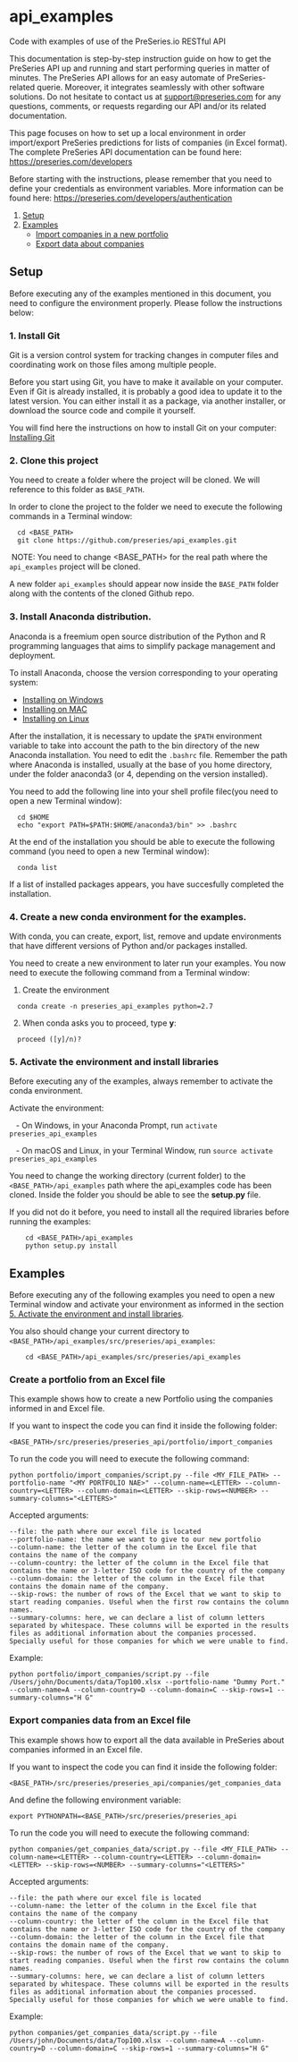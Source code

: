 # api_examples

Code with examples of use of the PreSeries.io RESTful API

This documentation is step-by-step instruction guide on how to get the PreSeries API up and running and start performing queries in matter of minutes. The PreSeries API allows for an easy automate of PreSeries-related querie. Moreover, it integrates seamlessly with other software solutions. Do not hesitate to contact us at support@preseries.com for any questions, comments, or requests regarding our API and/or its related documentation.

This page focuses on how to set up a local environment in order import/export PreSeries predictions for lists of companies (in Excel format). The complete PreSeries API documentation can be found here: https://preseries.com/developers

Before starting with the instructions, please remember that you need to define your credentials as environment variables. More information can be found here: https://preseries.com/developers/authentication

1. [Setup](#setup)
2. [Examples](#examples)
    - [Import companies in a new portfolio](#create-a-portfolio-from-an-excel-file)
    - [Export data about companies](#export-companies-data-from-an-excel-file)

## Setup

Before executing any of the examples mentioned in this document, you need to configure the environment properly. Please follow the instructions below:

### 1. Install Git

Git is a version control system for tracking changes in computer files and coordinating work on those files among multiple people.

Before you start using Git, you have to make it available on your computer. Even if Git is already installed, it is probably a good idea to update it to the latest version. You can either install it as a package, via another installer, or download the source code and compile it yourself.

You will find here the instructions on how to install Git on your computer: [Installing Git](https://git-scm.com/book/en/v2/Getting-Started-Installing-Git)


### 2. Clone this project

You need to create a folder where the project will be cloned. We will reference to this folder as ```BASE_PATH```.

In order to clone the project to the folder we need to execute the following commands in a Terminal window:

  
```{bash}
  cd <BASE_PATH>
  git clone https://github.com/preseries/api_examples.git
```

  NOTE: You need to change <BASE_PATH> for the real path where the `api_examples` project will be cloned.

A new folder ```api_examples``` should appear now inside the ```BASE_PATH``` folder along with the contents of the cloned Github repo.

### 3. Install Anaconda distribution. 

Anaconda is a freemium open source distribution of the Python and R programming languages that aims to simplify package management and deployment.
  
To install Anaconda, choose the version corresponding to your operating system:
  
  - [Installing on Windows](https://conda.io/docs/user-guide/install/windows.html)
  - [Installing on MAC](https://conda.io/docs/user-guide/install/macos.html)
  - [Installing on Linux](https://conda.io/docs/user-guide/install/linux.html)

After the installation, it is necessary to update the ```$PATH``` environment variable to take into account the path to the bin directory of the new Anaconda installation. You need to edit the ```.bashrc``` file. Remember the path where Anaconda is installed, usually at the base of you home directory, under the folder anaconda3 (or 4, depending on the version installed).

You need to add the following line into your shell profile filec(you need to open a new Terminal window):

```{bash}
  cd $HOME
  echo "export PATH=$PATH:$HOME/anaconda3/bin" >> .bashrc
```

At the end of the installation you should be able to execute the following command (you need to open a new Terminal window):
  
```{bash}
  conda list
```

If a list of installed packages appears, you have succesfully completed the installation.
  
### 4. Create a new conda environment for the examples.

With conda, you can create, export, list, remove and update environments that have different versions of Python and/or packages installed.

You need to create a new environment to later run your examples. You now need to execute the following command from a Terminal window:


1. Create the environment

  ```{bash}
    conda create -n preseries_api_examples python=2.7
  ```
2. When conda asks you to proceed, type __y__:

  ```{bash}
    proceed ([y]/n)?
  ```
  
### 5. Activate the environment and install libraries
 
Before executing any of the examples, always remember to activate the conda environment. 

Activate the environment:

    - On Windows, in your Anaconda Prompt, run ```activate preseries_api_examples```
    
    - On macOS and Linux, in your Terminal Window, run ```source activate preseries_api_examples```

You need to change the working directory (current folder) to the ```<BASE_PATH>/api_examples``` path where the api_examples code has been cloned. Inside the folder you should be able to see the __setup.py__ file.

If you did not do it before, you need to install all the required libraries before running the examples:

  ```{bash}
      cd <BASE_PATH>/api_examples
      python setup.py install
  ```


## Examples

Before executing any of the following examples you need to open a new Terminal window and activate your environment as informed in the section [5. Activate the environment and install libraries](#5-activate-the-environment-and-install-libraries).

You also should change your current directory to ```<BASE_PATH>/api_examples/src/preseries/api_examples```:

  ```{bash}
      cd <BASE_PATH>/api_examples/src/preseries/api_examples
  ```
  
### Create a portfolio from an Excel file

This example shows how to create a new Portfolio using the companies informed in and Excel file. 

If you want to inspect the code you can find it inside the following folder:

```{bash}
<BASE_PATH>/src/preseries/preseries_api/portfolio/import_companies
```

To run the code you will need to execute the following command:

```{bash}
python portfolio/import_companies/script.py --file <MY_FILE_PATH> --portfolio-name "<MY PORTFOLIO NAE>" --column-name=<LETTER> --column-country=<LETTER> --column-domain=<LETTER> --skip-rows=<NUMBER> --summary-columns="<LETTERS>"
```

Accepted arguments:

    --file: the path where our excel file is located
    --portfolio-name: the name we want to give to our new portfolio
    --column-name: the letter of the column in the Excel file that contains the name of the company
    --column-country: the letter of the column in the Excel file that contains the name or 3-letter ISO code for the country of the company
    --column-domain: the letter of the column in the Excel file that contains the domain name of the company.
    --skip-rows: the number of rows of the Excel that we want to skip to start reading companies. Useful when the first row contains the column names.
    --summary-columns: here, we can declare a list of column letters separated by whitespace. These columns will be exported in the results files as additional information about the companies processed. Specially useful for those companies for which we were unable to find.

Example:

```{bash}
python portfolio/import_companies/script.py --file /Users/john/Documents/data/Top100.xlsx --portfolio-name "Dummy Port." --column-name=A --column-country=D --column-domain=C --skip-rows=1 --summary-columns="H G"
```

### Export companies data from an Excel file

This example shows how to export all the data available in PreSeries about companies informed in an Excel file. 

If you want to inspect the code you can find it inside the following folder:

```{bash}
<BASE_PATH>/src/preseries/preseries_api/companies/get_companies_data
```

And define the following environment variable:

```{bash}
export PYTHONPATH=<BASE_PATH>/src/preseries/preseries_api
```

To run the code you will need to execute the following command:

```{bash}
python companies/get_companies_data/script.py --file <MY_FILE_PATH> --column-name=<LETTER> --column-country=<LETTER> --column-domain=<LETTER> --skip-rows=<NUMBER> --summary-columns="<LETTERS>"
```

Accepted arguments:

    --file: the path where our excel file is located
    --column-name: the letter of the column in the Excel file that contains the name of the company
    --column-country: the letter of the column in the Excel file that contains the name or 3-letter ISO code for the country of the company
    --column-domain: the letter of the column in the Excel file that contains the domain name of the company.
    --skip-rows: the number of rows of the Excel that we want to skip to start reading companies. Useful when the first row contains the column names.
    --summary-columns: here, we can declare a list of column letters separated by whitespace. These columns will be exported in the results files as additional information about the companies processed. Specially useful for those companies for which we were unable to find.

Example:

```{bash}
python companies/get_companies_data/script.py --file /Users/john/Documents/data/Top100.xlsx --column-name=A --column-country=D --column-domain=C --skip-rows=1 --summary-columns="H G"
```
